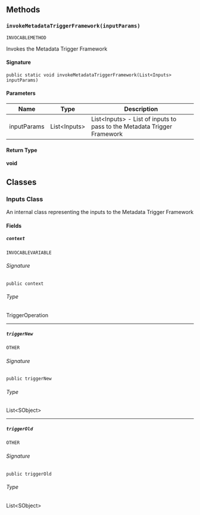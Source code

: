 ## Methods

### `invokeMetadataTriggerFramework(inputParams)`

`INVOCABLEMETHOD`

Invokes the Metadata Trigger Framework

#### Signature

```apex
public static void invokeMetadataTriggerFramework(List<Inputs> inputParams)
```

#### Parameters

| Name        | Type               | Description                                                                   |
| ----------- | ------------------ | ----------------------------------------------------------------------------- |
| inputParams | List&lt;Inputs&gt; | List&lt;Inputs&gt; - List of inputs to pass to the Metadata Trigger Framework |

#### Return Type

**void**

## Classes

### Inputs Class

An internal class representing the inputs to the Metadata Trigger Framework

#### Fields

##### `context`

`INVOCABLEVARIABLE`

###### Signature

```apex
public context
```

###### Type

TriggerOperation

---

##### `triggerNew`

`OTHER`

###### Signature

```apex
public triggerNew
```

###### Type

List&lt;SObject&gt;

---

##### `triggerOld`

`OTHER`

###### Signature

```apex
public triggerOld
```

###### Type

List&lt;SObject&gt;
